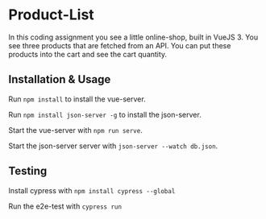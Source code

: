 # Product-List

In this coding assignment you see a little online-shop, built in VueJS 3. You see three products that are fetched from an API. You can put these products into the cart and see the cart quantity.

## Installation & Usage

Run `npm install` to install the vue-server.

Run `npm install json-server -g` to install the json-server.

Start the vue-server with `npm run serve`.

Start the json-server server with `json-server --watch db.json`.

## Testing

Install cypress with `npm install cypress --global`

Run the e2e-test with `cypress run`
